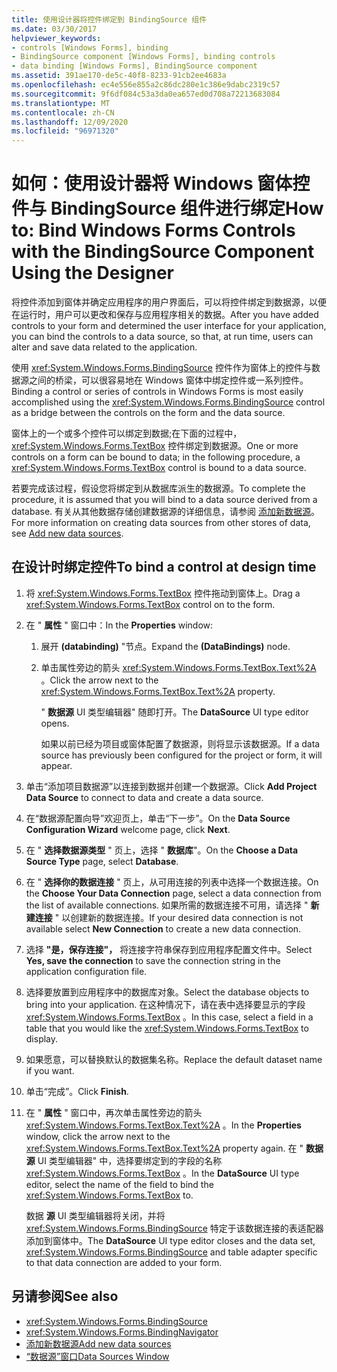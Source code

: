 ```yaml
---
title: 使用设计器将控件绑定到 BindingSource 组件
ms.date: 03/30/2017
helpviewer_keywords:
- controls [Windows Forms], binding
- BindingSource component [Windows Forms], binding controls
- data binding [Windows Forms], BindingSource component
ms.assetid: 391ae170-de5c-40f8-8233-91cb2ee4683a
ms.openlocfilehash: ec4e556e855a2c86dc280e1c386e9dabc2319c57
ms.sourcegitcommit: 9f6df084c53a3da0ea657ed0d708a72213683084
ms.translationtype: MT
ms.contentlocale: zh-CN
ms.lasthandoff: 12/09/2020
ms.locfileid: "96971320"
---
```

# <a name="how-to-bind-windows-forms-controls-with-the-bindingsource-component-using-the-designer"></a><span data-ttu-id="350f4-102">如何：使用设计器将 Windows 窗体控件与 BindingSource 组件进行绑定</span><span class="sxs-lookup"><span data-stu-id="350f4-102">How to: Bind Windows Forms Controls with the BindingSource Component Using the Designer</span></span>

<span data-ttu-id="350f4-103">将控件添加到窗体并确定应用程序的用户界面后，可以将控件绑定到数据源，以便在运行时，用户可以更改和保存与应用程序相关的数据。</span><span class="sxs-lookup"><span data-stu-id="350f4-103">After you have added controls to your form and determined the user interface for your application, you can bind the controls to a data source, so that, at run time, users can alter and save data related to the application.</span></span>

 <span data-ttu-id="350f4-104">使用 <xref:System.Windows.Forms.BindingSource> 控件作为窗体上的控件与数据源之间的桥梁，可以很容易地在 Windows 窗体中绑定控件或一系列控件。</span><span class="sxs-lookup"><span data-stu-id="350f4-104">Binding a control or series of controls in Windows Forms is most easily accomplished using the <xref:System.Windows.Forms.BindingSource> control as a bridge between the controls on the form and the data source.</span></span>

 <span data-ttu-id="350f4-105">窗体上的一个或多个控件可以绑定到数据;在下面的过程中， <xref:System.Windows.Forms.TextBox> 控件绑定到数据源。</span><span class="sxs-lookup"><span data-stu-id="350f4-105">One or more controls on a form can be bound to data; in the following procedure, a <xref:System.Windows.Forms.TextBox> control is bound to a data source.</span></span>

 <span data-ttu-id="350f4-106">若要完成该过程，假设您将绑定到从数据库派生的数据源。</span><span class="sxs-lookup"><span data-stu-id="350f4-106">To complete the procedure, it is assumed that you will bind to a data source derived from a database.</span></span> <span data-ttu-id="350f4-107">有关从其他数据存储创建数据源的详细信息，请参阅 [添加新数据源](/visualstudio/data-tools/add-new-data-sources)。</span><span class="sxs-lookup"><span data-stu-id="350f4-107">For more information on creating data sources from other stores of data, see [Add new data sources](/visualstudio/data-tools/add-new-data-sources).</span></span>

## <a name="to-bind-a-control-at-design-time"></a><span data-ttu-id="350f4-108">在设计时绑定控件</span><span class="sxs-lookup"><span data-stu-id="350f4-108">To bind a control at design time</span></span>

1. <span data-ttu-id="350f4-109">将 <xref:System.Windows.Forms.TextBox> 控件拖动到窗体上。</span><span class="sxs-lookup"><span data-stu-id="350f4-109">Drag a <xref:System.Windows.Forms.TextBox> control on to the form.</span></span>

2. <span data-ttu-id="350f4-110">在 " **属性** " 窗口中：</span><span class="sxs-lookup"><span data-stu-id="350f4-110">In the **Properties** window:</span></span>

    1. <span data-ttu-id="350f4-111">展开 **(databinding)** "节点。</span><span class="sxs-lookup"><span data-stu-id="350f4-111">Expand the **(DataBindings)** node.</span></span>

    2. <span data-ttu-id="350f4-112">单击属性旁边的箭头 <xref:System.Windows.Forms.TextBox.Text%2A> 。</span><span class="sxs-lookup"><span data-stu-id="350f4-112">Click the arrow next to the <xref:System.Windows.Forms.TextBox.Text%2A> property.</span></span>

         <span data-ttu-id="350f4-113">" **数据源** UI 类型编辑器" 随即打开。</span><span class="sxs-lookup"><span data-stu-id="350f4-113">The **DataSource** UI type editor opens.</span></span>

         <span data-ttu-id="350f4-114">如果以前已经为项目或窗体配置了数据源，则将显示该数据源。</span><span class="sxs-lookup"><span data-stu-id="350f4-114">If a data source has previously been configured for the project or form, it will appear.</span></span>

3. <span data-ttu-id="350f4-115">单击“添加项目数据源”以连接到数据并创建一个数据源。</span><span class="sxs-lookup"><span data-stu-id="350f4-115">Click **Add Project Data Source** to connect to data and create a data source.</span></span>

4. <span data-ttu-id="350f4-116">在“数据源配置向导”欢迎页上，单击“下一步”。</span><span class="sxs-lookup"><span data-stu-id="350f4-116">On the **Data Source Configuration Wizard** welcome page, click **Next**.</span></span>

5. <span data-ttu-id="350f4-117">在 " **选择数据源类型** " 页上，选择 " **数据库**"。</span><span class="sxs-lookup"><span data-stu-id="350f4-117">On the **Choose a Data Source Type** page, select **Database**.</span></span>

6. <span data-ttu-id="350f4-118">在 " **选择你的数据连接** " 页上，从可用连接的列表中选择一个数据连接。</span><span class="sxs-lookup"><span data-stu-id="350f4-118">On the **Choose Your Data Connection** page, select a data connection from the list of available connections.</span></span> <span data-ttu-id="350f4-119">如果所需的数据连接不可用，请选择 " **新建连接** " 以创建新的数据连接。</span><span class="sxs-lookup"><span data-stu-id="350f4-119">If your desired data connection is not available select **New Connection** to create a new data connection.</span></span>

7. <span data-ttu-id="350f4-120">选择 **"是，保存连接"，** 将连接字符串保存到应用程序配置文件中。</span><span class="sxs-lookup"><span data-stu-id="350f4-120">Select **Yes, save the connection** to save the connection string in the application configuration file.</span></span>

8. <span data-ttu-id="350f4-121">选择要放置到应用程序中的数据库对象。</span><span class="sxs-lookup"><span data-stu-id="350f4-121">Select the database objects to bring into your application.</span></span> <span data-ttu-id="350f4-122">在这种情况下，请在表中选择要显示的字段 <xref:System.Windows.Forms.TextBox> 。</span><span class="sxs-lookup"><span data-stu-id="350f4-122">In this case, select a field in a table that you would like the <xref:System.Windows.Forms.TextBox> to display.</span></span>

9. <span data-ttu-id="350f4-123">如果愿意，可以替换默认的数据集名称。</span><span class="sxs-lookup"><span data-stu-id="350f4-123">Replace the default dataset name if you want.</span></span>

10. <span data-ttu-id="350f4-124">单击“完成”。</span><span class="sxs-lookup"><span data-stu-id="350f4-124">Click **Finish**.</span></span>

11. <span data-ttu-id="350f4-125">在 " **属性** " 窗口中，再次单击属性旁边的箭头 <xref:System.Windows.Forms.TextBox.Text%2A> 。</span><span class="sxs-lookup"><span data-stu-id="350f4-125">In the **Properties** window, click the arrow next to the <xref:System.Windows.Forms.TextBox.Text%2A> property again.</span></span> <span data-ttu-id="350f4-126">在 " **数据源** UI 类型编辑器" 中，选择要绑定到的字段的名称 <xref:System.Windows.Forms.TextBox> 。</span><span class="sxs-lookup"><span data-stu-id="350f4-126">In the **DataSource** UI type editor, select the name of the field to bind the <xref:System.Windows.Forms.TextBox> to.</span></span>

     <span data-ttu-id="350f4-127">数据 **源** UI 类型编辑器将关闭，并将 <xref:System.Windows.Forms.BindingSource> 特定于该数据连接的表适配器添加到窗体中。</span><span class="sxs-lookup"><span data-stu-id="350f4-127">The **DataSource** UI type editor closes and the data set, <xref:System.Windows.Forms.BindingSource> and table adapter specific to that data connection are added to your form.</span></span>

## <a name="see-also"></a><span data-ttu-id="350f4-128">另请参阅</span><span class="sxs-lookup"><span data-stu-id="350f4-128">See also</span></span>

- <xref:System.Windows.Forms.BindingSource>
- <xref:System.Windows.Forms.BindingNavigator>
- [<span data-ttu-id="350f4-129">添加新数据源</span><span class="sxs-lookup"><span data-stu-id="350f4-129">Add new data sources</span></span>](/visualstudio/data-tools/add-new-data-sources)
- <span data-ttu-id="350f4-130">[“数据源”窗口](/previous-versions/visualstudio/visual-studio-2013/6ckyxa83(v=vs.120))</span><span class="sxs-lookup"><span data-stu-id="350f4-130">[Data Sources Window](/previous-versions/visualstudio/visual-studio-2013/6ckyxa83(v=vs.120))</span></span>
